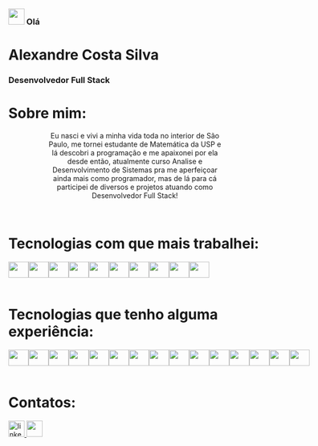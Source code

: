 <h3><img src="https://raw.githubusercontent.com/MartinHeinz/MartinHeinz/master/wave.gif" height="32" /> Olá </h3>

<div align="left">
  <h1>Alexandre Costa Silva</h1>
  <h3>Desenvolvedor Full Stack</h3>
</div>

<h1 align="left">Sobre mim:</h1>

<div align="center" style="width: 70%; margin-left:15%;">
  <p > Eu nasci e vivi a minha vida toda no interior de São Paulo, me tornei estudante de Matemática da USP e lá descobri a programação e me apaixonei por ela desde então, atualmente curso Analise e Desenvolvimento de Sistemas pra me aperfeiçoar ainda mais como programador, mas de lá para cá participei de diversos e projetos atuando como Desenvolvedor Full Stack!</p>
</div>

<br>
<h1 align="left">Tecnologias com que mais trabalhei:</h1>

<div align="left" style="display: flex">
  <img height="32" width="40" src="https://cdn.simpleicons.org/html5/white" />
  <img height="32" width="40" src="https://cdn.simpleicons.org/css3/white" />
  <img height="32" width="40" src="https://cdn.simpleicons.org/javascript/white" />
  <img height="32" width="40" src="https://cdn.simpleicons.org/typescript/white" />
  <img height="32" width="40" src="https://cdn.simpleicons.org/react/white" />
  <img height="32" width="40" src="https://cdn.simpleicons.org/express/white" />
  <img height="32" width="40" src="https://cdn.simpleicons.org/mongodb/white" />
  <img height="32" width="40" src="https://cdn.simpleicons.org/mysql/white" />
  <img height="32" width="40" src="https://cdn.simpleicons.org/postgresql/white" />
  <img height="32" width="40" src="https://cdn.simpleicons.org/styledcomponents/white" />
</div>
<br>

<h1 align="left">Tecnologias que tenho alguma experiência:</h1>

<div align="left" style="display: flex">
  <img height="32" width="40" src="https://cdn.simpleicons.org/python/white" />
  <img height="32" width="40" src="https://cdn.simpleicons.org/c/white" />
  <img height="32" width="40" src="https://cdn.simpleicons.org/r/white" />
  <img height="32" width="40" src="https://cdn.simpleicons.org/php/white" />
  <img height="32" width="40" src="https://cdn.simpleicons.org/java/white" />
  <img height="32" width="40" src="https://cdn.simpleicons.org/dotnet/white" />
  <img height="32" width="40" src="https://cdn.simpleicons.org/nextjs/white" />
  <img height="32" width="40" src="https://cdn.simpleicons.org/nestjs/white" />
  <img height="32" width="40" src="https://cdn.simpleicons.org/django/white" />
  <img height="32" width="40" src="https://cdn.simpleicons.org/tailwindcss/white" />
  <img height="32" width="40" src="https://cdn.simpleicons.org/jest/white" />
  <img height="32" width="40" src="https://cdn.simpleicons.org/cypress/white" />
  <img height="32" width="40" src="https://cdn.simpleicons.org/docker/white" />
  <img height="32" width="40" src="https://cdn.simpleicons.org/amazonwebservices/white" />
  <img height="32" width="40" src="https://cdn.simpleicons.org/apachekafka/white" />
</div>

<br>
<h1 align="left">Contatos:</h1>

<a href="https://www.linkedin.com/in/alexandrecsdev/" target="_blank">
  <img src="https://img.shields.io/static/v1?message=LinkedIn&logo=linkedin&label=&color=0077B5&logoColor=white&labelColor=&style=for-the-badge" height="32" alt="linkedin logo"  />
</a>

<a href = "mailto:alexandrecsdev@gmail.com">
  <img src="https://img.shields.io/badge/-Gmail-%23333?style=for-the-badge&logo=gmail&logoColor=white" target="_blank" height="32">
</a>
